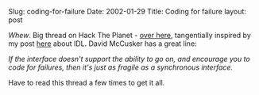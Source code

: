 Slug: coding-for-failure
Date: 2002-01-29
Title: Coding for failure
layout: post

*Whew*. Big thread on Hack The Planet - <a href="http://wmf.editthispage.com/discuss/msgReader$6921?mode=topic">over here</a>, tangentially inspired by my post <a href="http://www.redmonk.net/fullThread$msgNum=928">here</a> about IDL. David McCusker has a great line:<p>
<i>If the interface doesn&#39;t support the ability to go on, and encourage you to code for failures, then it&#39;s just as fragile as a synchronous interface.</i><p>
Have to read this thread a few times to get it all.</p></p>
